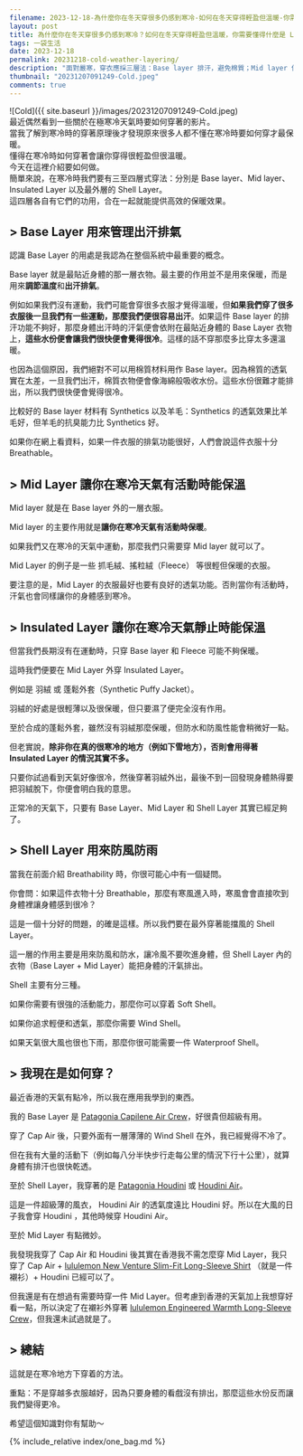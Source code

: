```yaml
---
filename: 2023-12-18-為什麼你在冬天穿很多仍感到寒冷-如何在冬天穿得輕盈但溫暖-你需要懂得什麼是-layering.md
layout: post
title: 為什麼你在冬天穿很多仍感到寒冷？如何在冬天穿得輕盈但溫暖，你需要懂得什麼是 Layering
tags: 一袋生活
date: 2023-12-18
permalink: 20231218-cold-weather-layering/
description: "面對嚴寒，穿衣應採三層法：Base layer 排汗，避免棉質；Mid layer 保暖，運動時選 Fleece，靜止則需 Insulating layer 如羽絨；Shell 層防風雨。這種穿法讓我們避免因汗濕而冷，而不是單純穿更多。這些穿衣技巧能讓你在寒冷中保持溫暖。"
thumbnail: "20231207091249-Cold.jpeg"
comments: true
---
```



![Cold]({{ site.baseurl }}/images/20231207091249-Cold.jpeg)  
最近偶然看到一些關於在極寒冷天氣時要如何穿著的影片。  
當我了解到寒冷時的穿著原理後才發現原來很多人都不懂在寒冷時要如何穿才最保暖。  
懂得在寒冷時如何穿著會讓你穿得很輕盈但很溫暖。  
今天在這裡介紹要如何做。  
簡單來說，在寒冷時我們要有三至四層式穿法：分別是 Base layer、Mid layer、 Insulated Layer 以及最外層的 Shell Layer。  
這四層各自有它們的功用，合在一起就能提供高效的保暖效果。

## > Base Layer 用來管理出汗排氣

認識 Base Layer 的用處是我認為在整個系統中最重要的概念。

Base layer 就是最貼近身體的那一層衣物。最主要的作用並不是用來保暖，而是用來**調節溫度**和**出汗排氣**。

例如如果我們沒有運動，我們可能會穿很多衣服才覺得溫暖，但**如果我們穿了很多衣服後一旦我們有一些運動，那麼我們便很容易出汗**。如果這件 Base layer 的排汗功能不夠好，那麼身體出汗時的汗氣便會依附在最貼近身體的 Base Layer 衣物上，**這些水份便會讓我們很快便會覺得很冷**。這樣的話不穿那麼多比穿太多還溫暖。

也因為這個原因，我們絕對不可以用棉質材料用作 Base layer。因為棉質的透氣實在太差，一旦我們出汗，棉質衣物便會像海綿般吸收水份。這些水份很難才能排出，所以我們很快便會覺得很冷。

比較好的 Base layer 材料有 Synthetics 以及羊毛：Synthetics 的透氣效果比羊毛好，但羊毛的抗臭能力比 Synthetics 好。

如果你在網上看資料，如果一件衣服的排氣功能很好，人們會說這件衣服十分 Breathable。

## > Mid Layer 讓你在寒冷天氣有活動時能保溫

Mid layer 就是在 Base layer 外的一層衣服。

Mid layer 的主要作用就是**讓你在寒冷天氣有活動時保暖**。

如果我們又在寒冷的天氣中運動，那麼我們只需要穿 Mid layer 就可以了。

Mid Layer 的例子是一些 抓毛絨、搖粒絨（Fleece） 等很輕但保暖的衣服。

要注意的是，Mid Layer 的衣服最好也要有良好的透氣功能。否則當你有活動時，汗氣也會同樣讓你的身體感到寒冷。

## > Insulated Layer 讓你在寒冷天氣靜止時能保溫

但當我們長期沒有在運動時，只穿 Base layer 和 Fleece 可能不夠保暖。

這時我們便要在 Mid Layer 外穿 Insulated Layer。

例如是 羽絨 或 蓬鬆外套（Synthetic Puffy Jacket）。

羽絨的好處是很輕薄以及很保暖，但只要濕了便完全沒有作用。

至於合成的蓬鬆外套，雖然沒有羽絨那麼保暖，但防水和防風性能會稍微好一點。

但老實說，**除非你在真的很寒冷的地方（例如下雪地方），否則會用得著 Insulated Layer 的情況其實不多。**

只要你試過看到天氣好像很冷，然後穿著羽絨外出，最後不到一回發現身體熱得要把羽絨脫下，你便會明白我的意思。

正常冷的天氣下，只要有 Base Layer、Mid Layer 和 Shell Layer 其實已經足夠了。

## > Shell Layer 用來防風防雨

當我在前面介紹 Breathability 時，你很可能心中有一個疑問。

你會問：如果這件衣物十分 Breathable，那麼有寒風進入時，寒風會會直接吹到身體裡讓身體感到很冷？

這是一個十分好的問題，的確是這樣。所以我們要在最外穿著能擋風的 Shell Layer。

這一層的作用主要是用來防風和防水，讓冷風不要吹進身體，但 Shell Layer 內的衣物（Base Layer + Mid Layer）能把身體的汗氣排出。

Shell 主要有分三種。

如果你需要有很強的活動能力，那麼你可以穿着 Soft Shell。

如果你追求輕便和透氣，那麼你需要 Wind Shell。

如果天氣很大風也很也下雨，那麼你很可能需要一件 Waterproof Shell。

## > 我現在是如何穿？

最近香港的天氣有點冷，所以我在應用我學到的東西。

我的 Base Layer 是 [Patagonia Capilene Air Crew](https://www.patagonia.com/product/mens-capilene-air-crew-baselayer-shirt/36516.html)，好很貴但超級有用。

穿了 Cap Air 後，只要外面有一層薄薄的 Wind Shell 在外，我已經覺得不冷了。

但在我有大量的活動下（例如每八分半快步行走每公里的情況下行十公里），就算身體有排汗也很快乾透。

至於 Shell Layer，我穿著的是 [Patagonia Houdini](https://www.patagonia.com/product/mens-houdini-windbreaker-jacket/24142.html?dwvar_24142_color=BLK) 或 [Houdini Air](https://www.patagonia.com/product/mens-houdini-air-windbreaker-jacket/24010.html?dwvar_24010_color=BLK)。

這是一件超級薄的風衣， Houdini Air 的透氣度遠比 Houdini 好。所以在大風的日子我會穿 Houdini ，其他時候穿 Houdini Air。

至於 Mid Layer 有點微妙。

我發現我穿了 Cap Air 和 Houdini 後其實在香港我不需怎麼穿 Mid Layer，我只穿了 Cap Air + [lululemon New Venture Slim-Fit Long-Sleeve Shirt](https://www.lululemon.com.hk/en-hk/p/new-venture-slim-fit-long-sleeve-shirt/) （就是一件襯衫）+ Houdini 已經可以了。

但我還是有在想過有需要時穿一件 Mid Layer。但考慮到香港的天氣加上我想穿好看一點，所以決定了在襯衫外穿著 [lululemon Engineered Warmth Long-Sleeve Crew](https://www.lululemon.com.hk/en-hk/p/engineered-warmth-long-sleeve-crew/)，但我還未試過就是了。

## > 總結

這就是在寒冷地方下穿着的方法。

重點：不是穿越多衣服越好，因為只要身體的看戲沒有排出，那麼這些水份反而讓我們變得更冷。

希望這個知識對你有幫助～

<!-- Meta Summary -->
<!--
面對嚴寒，穿衣應採三層法：Base layer 排汗，避免棉質；Mid layer 保暖，運動時選 Fleece，靜止則需 Insulating layer 如羽絨；Shell 層防風雨。這種穿法讓我們避免因汗濕而冷，而不是單純穿更多。這些穿衣技巧能讓你在寒冷中保持溫暖。
-->

{% include_relative index/one_bag.md %}


<!--
- [為什麼你在冬天穿很多仍感到寒冷？如何在冬天穿得輕盈但溫暖，你需要懂得什麼是 Layering]({{ site.baseurl }}/20231218-cold-weather-layering/) 
-->

